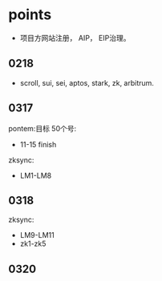 # points
- 项目方网站注册， AIP， EIP治理。

## 0218
- scroll, sui, sei, aptos, stark, zk, arbitrum.

## 0317
pontem:目标 50个号:
  - 11-15 finish

zksync:
  - LM1-LM8
## 0318
zksync:
  - LM9-LM11
  - zk1-zk5


## 0320
